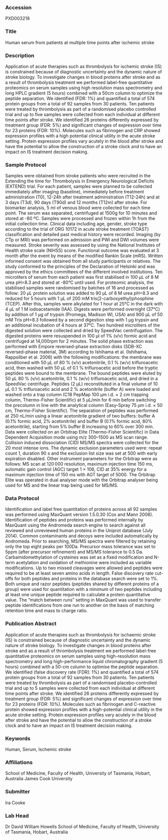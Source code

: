 ### Accession
PXD003218

### Title
Human serum from patients at multiple time points after ischemic stroke

### Description
Application of acute therapies such as thrombolysis for ischemic stroke (IS) is constrained because of diagnostic uncertainty and the dynamic nature of stroke biology.  To investigate changes in blood proteins after stroke and as a result of thrombolysis treatment we performed label-free quantitative proteomics on serum samples using high resolution mass spectrometry and long HPLC gradient (5 hours) combined with a 50cm column to optimize the peptide separation. We identified (FDR: 1%) and quantified a total of 574 protein groups from a total of 92 samples from 30 patients. Ten patients were treated by thrombolysis as part of a randomised placebo controlled trial and up to five samples were collected from each individual at different time points after stroke. We identified 26 proteins differently expressed by treatment group (FDR: 5%) and significant changes of expression over time for 23 proteins (FDR: 10%). Molecules such as fibrinogen and CRP showed expression profiles with a high potential clinical utility in the acute stroke setting.  Protein expression profiles vary acutely in the blood after stroke and have the potential to allow the construction of a stroke clock and to have an impact on IS treatment decision making.

### Sample Protocol
Samples were obtained from stroke patients who were recruited in the Extending the time for Thrombolysis in Emergency Neurological Deficits (EXTEND) trial. For each patient, samples were planned to be collected immediately after imaging (baseline), immediately before treatment administration (T0), 12-24h after treatment administration (T12-24h) and at 3 days (T3d), 90 days (T90d) and 12 months (T12m) after stroke.  For biomarker analysis, 5 ml of venous blood were collected for each time point. The serum was separated, centrifuged at 1500g for 10 minutes and stored at -80 ºC. Samples were processed and frozen within 1h from the initial collection time.  Clinical data including age, gender, stroke type according to the trial of ORG 10172 in acute stroke treatment (TOAST) classification and detailed past medical history were recorded. Imaging (by CTp or MRI) was performed on admission and PWI and DWI volumes were measured. Stroke severity was assessed by using the National Institutes of Health stroke scale (NIHSS) score. Functional outcome was evaluated at 3 month after the event by means of the modified Rankin Scale (mRS). Written informed consent was obtained from all study participants or relatives. The study conformed to the principles of the Declaration of Helsinki and was approved by the ethics committees of the different involved institutions.    Ten microliters of serum from each patient was first stabilised in 100 µL of 8 M urea pH=8.3 and stored at -80°C until used. For proteomic analysis, the stabilised samples were randomised by batches of 16 and processed as follow: 20 µL protein solution was added to 90 µL of 8 M urea pH=8.3 and reduced for 5 hours with 1 µL of 200 mM tris(2-carboxyethyl)phosphine (TCEP). After this, samples were alkylated for 1 hour at 25°C in the dark with 4 µL of 1 M iodoacetamide (IAA). Digests were performed overnight (37°C) by addition of 1 µg of trypsin (Promega, Madison WI, USA) and 900 µL of 50 mM Tris pH=8.3 followed by a second digestion step with 1 µg trypsin and an additional incubation of 4 hours at 37°C.    Two hundred microliters of the digested solution were collected and dried by SpeedVac centrifugation. The digested proteins were resuspended in 100 µl of 1% (v/v) formic acid and centrifuged at 14,000rpm for 2 minutes. The solid phase extraction  was performed with Empore reversed-phase extraction disks (SDB-XC reversed-phase material, 3M) according to Ishihama et al. (Ishihama, Rappsilber et al. 2006) with the following modifications: the membrane was conditioned with 50 µL of 80 % (v/v) acetonitrile, 0.1 % (w/v) trifluroacetic acid, then washed with 50 µL of 0.1 % trifluroacetic acid before the tryptic peptides were bound to the membrane. The bound peptides were eluted by 50 µL 80 % (v/v) acetonitrile, 0.1 % (w/v) trifluroacetic acid, and dried in a SpeedVac centrifuge.   Peptides (2 µL) reconstituted in a final volume of 10 µL 0.1 % trifluroacetic acid and 2 % acetonitrile (buffer A) were loaded and washed onto a trap column (C18 PepMap 100 μm i.d. × 2 cm trapping column, Thermo-Fisher Scientific) at 5 μL/min for 6 min before switching the precolumn in line with the analytical column (Easy-Spray 75 μm i.d. × 50 cm, Thermo-Fisher Scientific). The separation of peptides was performed at 250 nL/min using a linear acetonitrile gradient of two buffers: buffer A (0.1% formic acid, 2% acetonitrile) and buffer B (0.1% formic acid, 80% acetonitrile), starting from 5% buffer B increasing to 60% over 300 min. Data were collected on an Orbitrap Elite (Thermo-Fisher Scientific) in Data Dependent Acquisition mode using m/z 300–1500 as MS scan range. Collision induced dissociation (CID) MS/MS spectra were collected for the 20 most intense ions. The dynamic exclusion parameters used were: repeat count 1, duration 90 s and the exclusion list size was set at 500 with early expiration disabled. Other instrument parameters for the Orbitrap were as follows: MS scan at 120 000 resolution, maximum injection time 150 ms, automatic gain control (AGC) target 1 × 106, CID at 35% energy for a maximum injection time of 150 ms with AGT target of 5000. The Orbitrap Elite was operated in dual analyser mode with the Orbitrap analyser being used for MS and the linear trap being used for MS/MS.

### Data Protocol
Identification and label free quantitation of proteins across all 92 samples was performed using MaxQuant version 1.5.0.30 (Cox and Mann 2008). Identification of peptides and proteins was performed internally by MaxQuant using the Andromeda search engine to search against all reviewed and unreviewed human proteins in the Uniprot database (July 2014). Common contaminants and decoys were included automatically by Andromeda. Prior to searching, MS/MS spectra were filtered by retaining only the top eight peaks per 100Da. Precursor mass tolerance was set to 5ppm (after precursor refinement) and MS/MS tolerance to 0.5 Da. Carbamidomethylation of cysteines was set as a fixed modification and N-term acetylation and oxidation of methionine were included as variable modifications. Up to two missed cleavages were allowed and peptides were required to be at least seven amino acids in length. False discovery rate cut-offs for both peptides and proteins in the database search were set to 1%. Both unique and razor peptides (peptides shared by different proteins of a group) were used for quantitation with a minimum of two peptides including at least one unique peptide required to calculate a protein quantitative value. The “match between runs” setting in MaxQuant was used to transfer peptide identifications from one run to another on the basis of matching retention time and mass to charge ratio.

### Publication Abstract
Application of acute therapies such as thrombolysis for ischaemic stroke (IS) is constrained because of diagnostic uncertainty and the dynamic nature of stroke biology. To investigate changes in blood proteins after stroke and as a result of thrombolysis treatment we performed label-free quantitative proteomics on serum samples using high-resolution mass spectrometry and long high-performance liquid chromatography gradient (5 hours) combined with a 50-cm column to optimise the peptide separation. We identified (false discovery rate [FDR]: 1%) and quantified a total of 574 protein groups from a total of 92 samples from 30 patients. Ten patients were treated by thrombolysis as part of a randomised placebo-controlled trial and up to 5 samples were collected from each individual at different time points after stroke. We identified 26 proteins differently expressed by treatment group (FDR: 5%) and significant changes of expression over time for 23 proteins (FDR: 10%). Molecules such as fibrinogen and C-reactive protein showed expression profiles with a high-potential clinical utility in the acute stroke setting. Protein expression profiles vary acutely in the blood after stroke and have the potential to allow the construction of a stroke clock and to have an impact on IS treatment decision making.

### Keywords
Human, Serum, Ischemic stroke

### Affiliations
School of Medicine, Faculty of Health, University of Tasmania, Hobart, Australia
James Cook University

### Submitter
Ira Cooke

### Lab Head
Dr David William Howells
School of Medicine, Faculty of Health, University of Tasmania, Hobart, Australia


